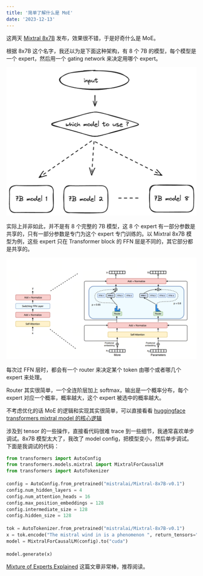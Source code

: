 ```yaml
---
title: '简单了解什么是 MoE'
date: '2023-12-13'
---
```


这两天 [Mixtral 8x7B](https://mistral.ai/news/mixtral-of-experts/) 发布，效果很不错，于是好奇什么是 MoE。

根据 8x7B 这个名字，我还以为是下面这种架构，有 8 个 7B 的模型，每个模型是一个 expert，然后用一个 gating network 来决定用哪个 expert。

![](/moe.png)

实际上并非如此，并不是有 8 个完整的 7B 模型，这 8 个 expert 有一部分参数是共享的，只有一部分参数是专门为这个 expert 专门训练的。以 Mixtral 8x7B 模型为例，这些 expert 只在 Transformer block 的 FFN 层是不同的，其它部分都是共享的。

![](/switch_transformer.png)

每次过 FFN 层时，都会有一个 router 来决定某个 token 由哪个或者哪几个 expert 来处理。

Router 其实很简单，一个全连阶层加上 softmax，输出是一个概率分布，每个 expert 对应一个概率，概率越大，这个 expert 被选中的概率越大。

不考虑优化的话 MoE 的逻辑和实现其实很简单，可以直接看看  [huggingface transformers mixtral model 的核心逻辑](https://github.com/huggingface/transformers/blob/371fb0b7dc1b533917e2f85b464a3ec9c74f28b9/src/transformers/models/mixtral/modeling_mixtral.py#L703-L746)

涉及到 tensor 的一些操作，直接看代码很难 trace 到一些细节，我通常喜欢单步调试。8x7B 模型太大了，我改了 model config，把模型变小，然后单步调试。下面是我调试的代码：

```python
from transformers import AutoConfig
from transformers.models.mixtral import MixtralForCausalLM 
from transformers import AutoTokenizer

config = AutoConfig.from_pretrained("mistralai/Mixtral-8x7B-v0.1")
config.num_hidden_layers = 4
config.num_attention_heads = 16
config.max_position_embeddings = 128
config.intermediate_size = 128
config.hidden_size = 128

tok = AutoTokenizer.from_pretrained("mistralai/Mixtral-8x7B-v0.1")
x = tok.encode("The mistral wind in is a phenomenon ", return_tensors="pt").cuda()
model = MixtralForCausalLM(config).to("cuda")

model.generate(x)
```

[Mixture of Experts Explained](https://huggingface.co/blog/moe) 这篇文章非常棒，推荐阅读。